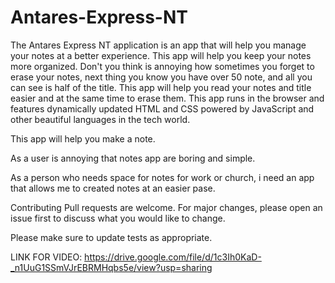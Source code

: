 # Antares-Express-NT

The Antares Express NT application is an app that will help you manage your notes at a better experience. This app will help you keep your notes more organized. Don't you think is annoying how sometimes you forget to erase your notes, next thing you know you have over 50 note, and all you can see is half of the title. This app will help you read your notes and title easier and at the same time to erase them. This app runs in the browser and features dynamically updated HTML and CSS powered by JavaScript and other beautiful languages in the tech world.

This app will help you make a note.

As a user is annoying that notes app are boring and simple.

As a person who needs space for notes for work or church, i need an app that allows me to created notes at an easier pase.

Contributing Pull requests are welcome. For major changes, please open an issue first to discuss what you would like to change.

Please make sure to update tests as appropriate.

LINK FOR VIDEO: 
https://drive.google.com/file/d/1c3Ih0KaD-_n1UuG1SSmVJrEBRMHqbs5e/view?usp=sharing
